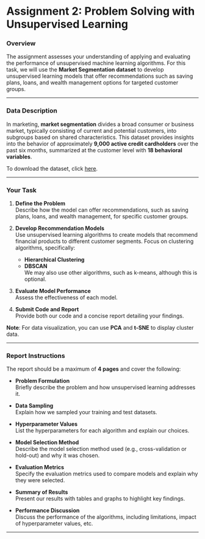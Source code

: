 # Assignment 2: Problem Solving with Unsupervised Learning

### Overview

The assignment assesses your understanding of applying and evaluating the performance of unsupervised machine learning algorithms. For this task, we will use the **Market Segmentation dataset** to develop unsupervised learning models that offer recommendations such as saving plans, loans, and wealth management options for targeted customer groups.

---

### Data Description

In marketing, **market segmentation** divides a broad consumer or business market, typically consisting of current and potential customers, into subgroups based on shared characteristics. This dataset provides insights into the behavior of approximately **9,000 active credit cardholders** over the past six months, summarized at the customer level with **18 behavioral variables**.

To download the dataset, click [here](https://canvas.mdu.se/courses/15513/files/2167730?wrap=1).

---

### Your Task

1. **Define the Problem**  
   Describe how the model can offer recommendations, such as saving plans, loans, and wealth management, for specific customer groups.

2. **Develop Recommendation Models**  
   Use unsupervised learning algorithms to create models that recommend financial products to different customer segments. Focus on clustering algorithms, specifically:
   - **Hierarchical Clustering**
   - **DBSCAN**  
     We may also use other algorithms, such as k-means, although this is optional.

3. **Evaluate Model Performance**  
   Assess the effectiveness of each model.

4. **Submit Code and Report**  
   Provide both our code and a concise report detailing your findings.

**Note**: For data visualization, you can use **PCA** and **t-SNE** to display cluster data.

---

### Report Instructions

The report should be a maximum of **4 pages** and cover the following:

- **Problem Formulation**  
  Briefly describe the problem and how unsupervised learning addresses it.

- **Data Sampling**  
  Explain how we sampled your training and test datasets.

- **Hyperparameter Values**  
  List the hyperparameters for each algorithm and explain our choices.

- **Model Selection Method**  
  Describe the model selection method used (e.g., cross-validation or hold-out) and why it was chosen.

- **Evaluation Metrics**  
  Specify the evaluation metrics used to compare models and explain why they were selected.

- **Summary of Results**  
  Present our results with tables and graphs to highlight key findings.

- **Performance Discussion**  
  Discuss the performance of the algorithms, including limitations, impact of hyperparameter values, etc.

---
